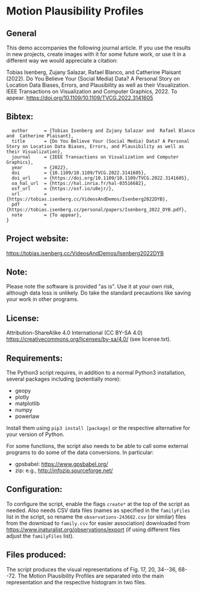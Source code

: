 # Motion Plausibility Profiles

## General
This demo accompanies the following journal article. If you use the results in new projects, create images with it for some future work, or use it in a different way we would appreciate a citation:

Tobias Isenberg, Zujany Salazar, Rafael Blanco, and Catherine Plaisant (2022). Do You Believe Your (Social Media) Data? A Personal Story on Location Data Biases, Errors, and Plausibility as well as their Visualization. IEEE Transactions on Visualization and Computer Graphics, 2022. To appear. https://doi.org/10.1109/10.1109/TVCG.2022.3141605

## Bibtex:
```@ARTICLE{Isenberg:2022:DYB,
  author      = {Tobias Isenberg and Zujany Salazar and  Rafael Blanco and  Catherine Plaisant},
  title       = {Do You Believe Your (Social Media) Data? A Personal Story on Location Data Biases, Errors, and Plausibility as well as their Visualization},
  journal     = {IEEE Transactions on Visualization and Computer Graphics},
  year        = {2022},
  doi         = {10.1109/10.1109/TVCG.2022.3141605},
  doi_url     = {https://doi.org/10.1109/10.1109/TVCG.2022.3141605},
  oa_hal_url  = {https://hal.inria.fr/hal-03516682},
  osf_url     = {https://osf.io/u8ejr/},
  url         = {https://tobias.isenberg.cc/VideosAndDemos/Isenberg2022DYB},
  pdf         = {https://tobias.isenberg.cc/personal/papers/Isenberg_2022_DYB.pdf},
  note        = {To appear},
}
```

## Project website:
https://tobias.isenberg.cc/VideosAndDemos/Isenberg2022DYB

## Note:
Please note the software is provided "as is".  Use it at your own risk, although data loss is unlikely. Do take the standard precautions like saving your work in other programs.

## License:
Attribution-ShareAlike 4.0 International (CC BY-SA 4.0) https://creativecommons.org/licenses/by-sa/4.0/
(see license.txt).

## Requirements:
The Python3 script requires, in addition to a normal Python3 installation, several packages including (potentially more):
* geopy
* plotly
* matplotlib
* numpy
* powerlaw

Install them using ```pip3 install [package]``` or the respective alternative for your version of Python.

For some functions, the script also needs to be able to call some external programs to do some of the data conversions. In particular:
* gpsbabel: https://www.gpsbabel.org/
* zip: e.g., http://infozip.sourceforge.net/

## Configuration:
To configure the script, enable the flags ```create*``` at the top of the script as needed. Also needs CSV data files (names as specified in the ```familyFiles``` list in the script, so rename the ```observations-243682.csv``` (or similar) files from the download to ```family.csv``` for easier association) downloaded from https://www.inaturalist.org/observations/export (if using different files adjust the ```familyFiles``` list).

## Files produced:
The script produces the visual representations of Fig. 17, 20, 34--36, 68--72. The Motion Plausibility Profiles are separated into the main representation and the respective histogram in two files.
